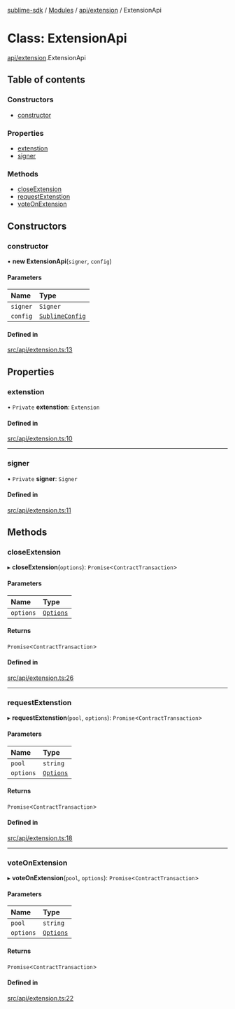 [sublime-sdk](../README.md) / [Modules](../modules.md) / [api/extension](../modules/api_extension.md) / ExtensionApi

# Class: ExtensionApi

[api/extension](../modules/api_extension.md).ExtensionApi

## Table of contents

### Constructors

- [constructor](api_extension.ExtensionApi.md#constructor)

### Properties

- [extenstion](api_extension.ExtensionApi.md#extenstion)
- [signer](api_extension.ExtensionApi.md#signer)

### Methods

- [closeExtension](api_extension.ExtensionApi.md#closeextension)
- [requestExtenstion](api_extension.ExtensionApi.md#requestextenstion)
- [voteOnExtension](api_extension.ExtensionApi.md#voteonextension)

## Constructors

### constructor

• **new ExtensionApi**(`signer`, `config`)

#### Parameters

| Name | Type |
| :------ | :------ |
| `signer` | `Signer` |
| `config` | [`SublimeConfig`](../interfaces/types_sublimeConfig.SublimeConfig.md) |

#### Defined in

[src/api/extension.ts:13](https://github.com/sublime-finance/sublime-sdk/blob/1be39aa/src/api/extension.ts#L13)

## Properties

### extenstion

• `Private` **extenstion**: `Extension`

#### Defined in

[src/api/extension.ts:10](https://github.com/sublime-finance/sublime-sdk/blob/1be39aa/src/api/extension.ts#L10)

___

### signer

• `Private` **signer**: `Signer`

#### Defined in

[src/api/extension.ts:11](https://github.com/sublime-finance/sublime-sdk/blob/1be39aa/src/api/extension.ts#L11)

## Methods

### closeExtension

▸ **closeExtension**(`options`): `Promise`<`ContractTransaction`\>

#### Parameters

| Name | Type |
| :------ | :------ |
| `options` | [`Options`](../interfaces/types_Types.Options.md) |

#### Returns

`Promise`<`ContractTransaction`\>

#### Defined in

[src/api/extension.ts:26](https://github.com/sublime-finance/sublime-sdk/blob/1be39aa/src/api/extension.ts#L26)

___

### requestExtenstion

▸ **requestExtenstion**(`pool`, `options`): `Promise`<`ContractTransaction`\>

#### Parameters

| Name | Type |
| :------ | :------ |
| `pool` | `string` |
| `options` | [`Options`](../interfaces/types_Types.Options.md) |

#### Returns

`Promise`<`ContractTransaction`\>

#### Defined in

[src/api/extension.ts:18](https://github.com/sublime-finance/sublime-sdk/blob/1be39aa/src/api/extension.ts#L18)

___

### voteOnExtension

▸ **voteOnExtension**(`pool`, `options`): `Promise`<`ContractTransaction`\>

#### Parameters

| Name | Type |
| :------ | :------ |
| `pool` | `string` |
| `options` | [`Options`](../interfaces/types_Types.Options.md) |

#### Returns

`Promise`<`ContractTransaction`\>

#### Defined in

[src/api/extension.ts:22](https://github.com/sublime-finance/sublime-sdk/blob/1be39aa/src/api/extension.ts#L22)
